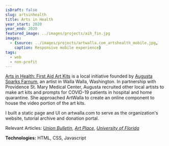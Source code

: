 ```yaml
---
isDraft: false
slug: artsinhealth
title: Arts in Health
year_start: 2020
year_end: 2020
featured_image: ../images/projects/aih_fin.jpg
images: 
  - {source: ../images/projects/artwalla.com_artshealth_mobile.jpg, 
    caption: Responsive mobile experience}
tags:
  - web
  - non-profit
---
```


[Arts in Health: First Aid Art Kits](https://artwalla.com/artshealth) is a local initiative founded by [Augusta Sparks Farnum](http://augustasparks.com), an artist in Walla Walla, Washington. In partnership with Providence St. Mary Medical Center, Augusta recruited other local artists to make art kits and prompts for COVID-19 patients in hospital and home quarantine. She approached ArtWalla to create an online component to house the video portion of the art kits.

I built a static page and UI on artwalla.com to serve as the organization's website, tutorial archive and donation portal.

Relevant Articles: *[Union Bulletin](https://www.union-bulletin.com/art-kits/article_58215177-5997-5086-bb07-16197bd73431.html)*, *[Art Place](https://www.artplaceamerica.org/blog/first-responder-first-aid-arts-kit)*, *[University of Florida](https://arts.ufl.edu/in-the-loop/news/arts-in-medicine-student-provides-art-kits-to-covid-19-patients/)*

**Technologies:** HTML, CSS, Javascript